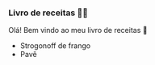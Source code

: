 ### Livro de receitas :man_cook:

Olá! Bem vindo ao meu livro de receitas :wave:

- Strogonoff de frango
- Pavê